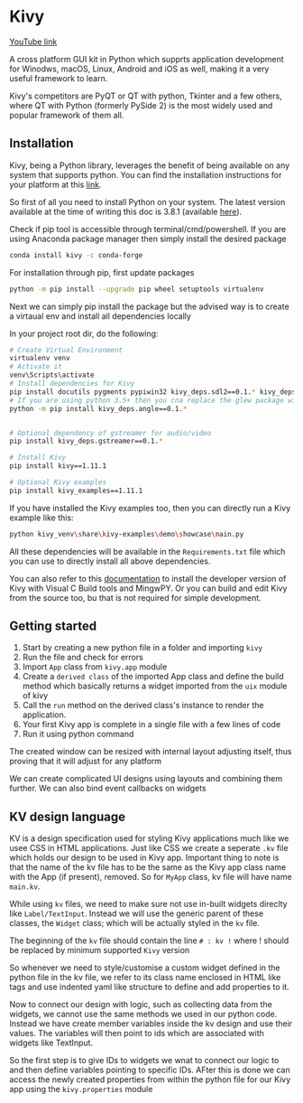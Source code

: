 # Kivy

[YouTube link](https://www.youtube.com/watch?v=bMHK6NDVlCM&list=PLzMcBGfZo4-kSJVMyYeOQ8CXJ3z1k7gHn)

A cross platform GUI kit in Python which supprts application development for Winodws, macOS, Linux, Android and iOS as well, making it a very useful framework to learn.

Kivy's competitors are PyQT or QT with python, Tkinter and a few others, where QT with Python (formerly PySide 2) is the most widely used and popular framework of them all.

## Installation

Kivy, being a Python library, leverages the benefit of being available on any system that supports python. You can find the installation instructions for your platform at this [link](https://kivy.org/#download).

So first of all you need to install Python on your system. The latest version available at the time of writing this doc is 3.8.1 (available [here](https://www.python.org/downloads/)).

Check if pip tool is accessible through terminal/cmd/powershell. If you are using Anaconda package manager then simply install the desired package

```bash
conda install kivy -c conda-forge
```

For installation through pip, first update packages

```bash
python -m pip install --upgrade pip wheel setuptools virtualenv
```

Next we can simply pip install the package but the advised way is to create a virtaual env and install all dependencies locally

In your project root dir, do the following:

```bash
# Create Virtual Environment
virtualenv venv
# Activate it
venv\Scripts\activate
# Install dependencies for Kivy
pip install docutils pygments pypiwin32 kivy_deps.sdl2==0.1.* kivy_deps.glew==0.1.*
# If you are using python 3.5+ then you cna replace the glew package with the angle onw
python -m pip install kivy_deps.angle==0.1.*


# Optional dependency of gstreamer for audio/video
pip install kivy_deps.gstreamer==0.1.*

# Install Kivy
pip install kivy==1.11.1

# Optional Kivy examples
pip install kivy_examples==1.11.1
```

If you have installed the Kivy examples too, then you can directly run a Kivy example like this:

```bash
python kivy_venv\share\kivy-examples\demo\showcase\main.py
```

All these dependencies will be available in the `Requirements.txt` file which you can use to directly install all above dependencies.

You can also refer to this [documentation](https://kivy.org/doc/stable/installation/installation-windows.html) to install the developer version of Kivy with Visual C Build tools and MingwPY. Or you can build and edit Kivy from the source too, bu that is not required for simple development.

## Getting started

1. Start by creating a new python file in a folder and importing `kivy`
2. Run the file and check for errors
3. Import `App` class from `kivy.app` module
4. Create a `derived class` of the imported App class and define the build method which basically returns a widget imported from the `uix` module of kivy
5. Call the `run` method on the derived class's instance to render the application.
6. Your first Kivy app is complete in a single file with a few lines of code
7. Run it using python command

The created window can be resized with internal layout adjusting itself, thus proving that it will adjust for any platform

We can create complicated UI designs using layouts and combining them further. We can also bind event callbacks on widgets

## KV design language

KV is a design specification used for styling Kivy applications much like we usee CSS in HTML applications. Just like CSS we create a seperate `.kv` file which holds our design to be used in Kivy app. Important thing to note is that the name of the kv file has to be the same as the Kivy app class name with the App (if present), removed. So for `MyApp` class, kv file will have name `main.kv`.

While using `kv` files, we need to make sure not use in-built widgets direclty like `Label/TextInput`. Instead we will use the generic parent of these classes, the `Widget` class; which will be actually styled in the `kv` file.

The beginning of the `kv` file should contain the line `# : kv !` where ! should be replaced by minimum supported `Kivy` version

So whenever we need to style/customise a custom widget defined in the python file in the kv file, we refer to its class name enclosed in HTML like tags and use indented yaml like structure to define and add properties to it.

Now to connect our design with logic, such as collecting data from the widgets, we cannot use the same methods we used in our python code. Instead we have create member variables inside the kv design and use their values. The variables will then point to ids which are associated with widgets like TextInput.

So the first step is to give IDs to widgets we wnat to connect our logic to and then define variables pointing to specific IDs. AFter this is done we can access the newly created properties from within the python file for our Kivy app using the `kivy.properties` module
